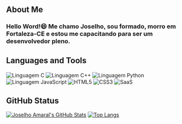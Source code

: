 ## About Me
### Hello Word!😄 Me chamo Joselho, sou formado, morro em Fortaleza-CE e estou me capacitando para ser um desenvolvedor pleno.

## Languages ​​and Tools
<div style="display: inline_block">
    <img align="center" alt="Linguagem C" src="https://img.shields.io/badge/C-00599C?style=for-the-badge&logo=c&logoColor=white"/>
    <img align="center" alt="Linguagem C++" src="https://img.shields.io/badge/C%2B%2B-00599C?style=for-the-badge&logo=c%2B%2B&logoColor=white"/>
    <img align="center" alt="Linguagem Python" src="https://img.shields.io/badge/Python-14354C?style=for-the-badge&logo=python&logoColor=white"/>
    <img align="center" alt="Linguagem JavaScript" src="https://img.shields.io/badge/JavaScript-F7DF1E?style=for-the-badge&logo=javascript&logoColor=black"/>
    <img align="center" alt="HTML5" src="https://img.shields.io/badge/HTML5-E34F26?style=for-the-badge&logo=html5&logoColor=white"/>
    <img align="center" alt="CSS3" src="https://img.shields.io/badge/CSS3-1572B6?style=for-the-badge&logo=css3&logoColor=white"/>
    <img align="center" alt="SaaS" src="https://img.shields.io/badge/Saas-CC6699?style=for-the-badge&logo=sass&logoColor=white"/>
</div>

## GitHub Status

[![Joselho Amaral's GitHub Stats](https://github-readme-stats.vercel.app/api?username=JoselhoAmaral&show_icons=true&theme=dark)](https://github.com/JoselhoAmaral) 
[![Top Langs](https://github-readme-stats.vercel.app/api/top-langs/?username=JoselhoAmaral&layout=compact&theme=dark&hide_border=true)](https://github.com/JoselhoAmaral)
